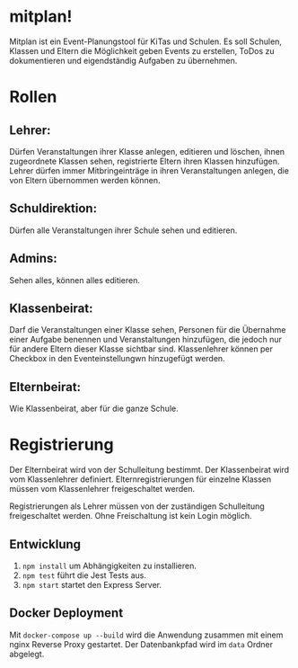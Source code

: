 # mitplan!
Mitplan ist ein Event-Planungstool für KiTas und Schulen. Es soll Schulen, Klassen und Eltern die Möglichkeit geben Events zu erstellen, ToDos zu dokumentieren und eigendständig Aufgaben zu übernehmen.

# Rollen
## Lehrer:
Dürfen Veranstaltungen ihrer Klasse anlegen, editieren und löschen, ihnen zugeordnete Klassen sehen, registrierte Eltern ihren Klassen hinzufügen. Lehrer dürfen immer Mitbringeinträge in ihren Veranstaltungen anlegen, die von Eltern übernommen werden können.

## Schuldirektion:
Dürfen alle Veranstaltungen ihrer Schule sehen und editieren.

## Admins:
Sehen alles, können alles editieren.

## Klassenbeirat:
Darf die Veranstaltungen einer Klasse sehen, Personen für die Übernahme einer Aufgabe benennen und Veranstaltungen hinzufügen, die jedoch nur für andere Eltern dieser Klasse sichtbar sind. Klassenlehrer können per Checkbox in den Eventeinstellungwn hinzugefügt werden.

## Elternbeirat:
Wie Klassenbeirat, aber für die ganze Schule.

# Registrierung
Der Elternbeirat wird von der Schulleitung bestimmt.
Der Klassenbeirat wird vom Klassenlehrer definiert.
Elternregistrierungen für einzelne Klassen müssen vom Klassenlehrer freigeschaltet werden.

Registrierungen als Lehrer müssen von der zuständigen Schulleitung freigeschaltet werden.
Ohne Freischaltung ist kein Login möglich.

## Entwicklung

1. `npm install` um Abhängigkeiten zu installieren.
2. `npm test` führt die Jest Tests aus.
3. `npm start` startet den Express Server.

## Docker Deployment

Mit `docker-compose up --build` wird die Anwendung zusammen mit einem nginx Reverse Proxy gestartet. Der Datenbankpfad wird im `data` Ordner abgelegt.
